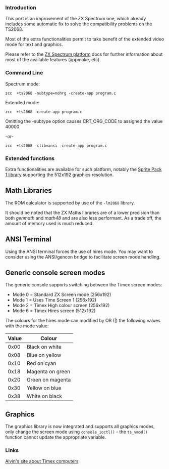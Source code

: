 ### Introduction

This port is an improvement of the ZX Spectrum one, which already includes some automatic fix to solve the compatibility problems on the TS2068.

Most of the extra functionalities permit to take benefit of the extended video mode for text and graphics.

Please refer to the [ZX Spectrum platform](Platform---Sinclair-ZX-Spectrum) docs for further information about most of the available features (appmake, etc).



### Command Line

Spectrum mode:

    zcc  +ts2068 -subtype=nohrg -create-app program.c

Extended mode:

    zcc  +ts2068 -create-app program.c

Omitting the -subtype option causes CRT_ORG_CODE to assigned the value 40000

-or-

    zcc  +ts2068 -clib=ansi -create-app program.c

### Extended functions

Extra functionalities are available for such platform, notably the [Sprite Pack 1 library](library/sprites/sp1) supporting the 512x192 graphics resolution.

## Math Libraries

The ROM calculator is supported by use of the `-lm2068` library. 

It should be noted that the ZX Maths libraries are of a lower precision than both _genmath_ and _math48_ and are also less performant. As a trade off, the amount of memory used is much reduced.

## ANSI Terminal

Using the ANSI terminal forces the use of hires mode. You may want to consider using the ANSI/gencon bridge to facilitate screen mode handling.

## Generic console screen modes

The generic console supports switching between the Timex screen modes:

* Mode 0 = Standard ZX Screen mode (256x192)
* Mode 1 = Uses Time Screen 1 (256x192)
* Mode 2 = Timex High colour screen (256x192)
* Mode 6 = Timex Hires screen (512x192)

The colours for the hires mode can modified by OR (|) the following values with the mode value:

| Value | Colour |
|-|-|
| 0x00 | Black on white |
| 0x08 | Blue on yellow |
| 0x10 | Red on cyan |
| 0x18 | Magenta on green |
| 0x20 | Green on magenta |
| 0x30 | Yellow on blue |
| 0x38 | White on black |

## Graphics

The graphics library is now integrated and supports all graphics modes, only change the screen mode using `console_ioctl()` - the `ts_vmod()` function cannot update the appropriate variable.


### Links

[Alvin's site about Timex computers](http://www.geocities.com/aralbrec/)